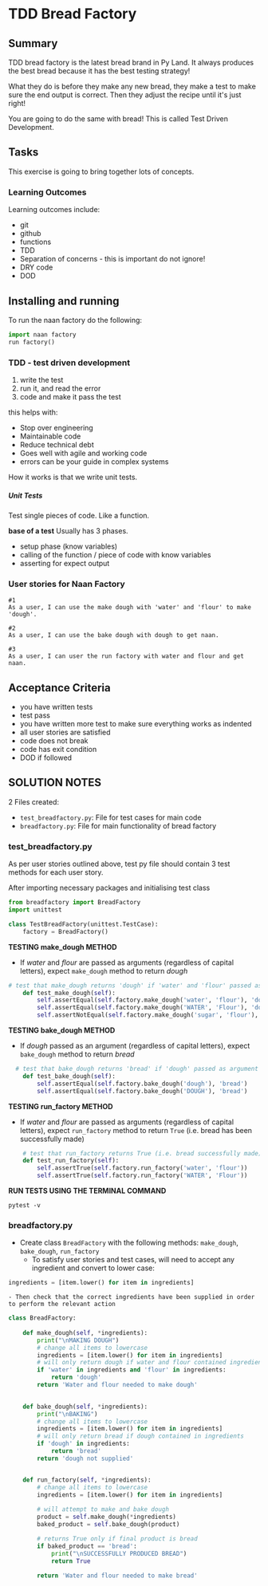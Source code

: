 # TDD Bread Factory

## Summary

TDD bread factory is the latest bread brand in Py Land. It always produces the best bread because it has the best testing strategy!

What they do is before they make any new bread, they make a test to make sure the end output is correct. Then they adjust the recipe until it's just right!

You are going to do the same with bread! This is called Test Driven Development.

## Tasks

This exercise is going to bring together lots of concepts.

### Learning Outcomes
Learning outcomes include:
- git
- github
- functions
- TDD
- Separation of concerns - this is important do not ignore!
- DRY code
- DOD


## Installing and running
To run the naan factory do the following:

```python
import naan factory
run factory()
```


### TDD - test driven development

1. write the test
2. run it, and read the error
3. code and make it pass the test

this helps with:
- Stop over engineering
- Maintainable code
- Reduce technical debt
- Goes well with agile and working code
- errors can be your guide in complex systems

How it works is that we write unit tests.

##### Unit Tests

Test single pieces of code. Like a function.

**base of a test**
Usually has 3 phases.
- setup phase (know variables)
- calling of the function / piece of code with know variables
- asserting for expect output

### User stories for Naan Factory

```
#1
As a user, I can use the make dough with 'water' and 'flour' to make 'dough'.

#2
As a user, I can use the bake dough with dough to get naan.

#3
As a user, I can user the run factory with water and flour and get naan.

```

## Acceptance Criteria

* you have written tests
* test pass
* you have written more test to make sure everything works as indented
* all user stories are satisfied
* code does not break
* code has exit condition
* DOD if followed

## SOLUTION NOTES

2 Files created:
- ``test_breadfactory.py``: File for test cases for main code
- ``breadfactory.py``: File for main functionality of bread factory


### test_breadfactory.py

As per user stories outlined above, test py file should contain 3 test methods for each user story.

After importing necessary packages and initialising test class
```python
from breadfactory import BreadFactory
import unittest

class TestBreadFactory(unittest.TestCase):
    factory = BreadFactory()

```

**TESTING make_dough METHOD**
- If _water_ and _flour_ are passed as arguments (regardless of capital letters), expect ``make_dough`` method to return _dough_
```python
# test that make_dough returns 'dough' if 'water' and 'flour' passed as arguments
    def test_make_dough(self):
        self.assertEqual(self.factory.make_dough('water', 'flour'), 'dough')
        self.assertEqual(self.factory.make_dough('WATER', 'Flour'), 'dough')
        self.assertNotEqual(self.factory.make_dough('sugar', 'flour'), 'dough')
```

**TESTING bake_dough METHOD**
- If _dough_ passed as an argument (regardless of capital letters), expect ``bake_dough`` method to return _bread_
```python
  # test that bake_dough returns 'bread' if 'dough' passed as argument
    def test_bake_dough(self):
        self.assertEqual(self.factory.bake_dough('dough'), 'bread')
        self.assertEqual(self.factory.bake_dough('DOUGH'), 'bread')
```

**TESTING run_factory METHOD**
- If _water_ and _flour_ are passed as arguments (regardless of capital letters), expect ``run_factory`` method to return ``True`` (i.e. bread has been successfully made)
```python
    # test that run_factory returns True (i.e. bread successfully made) if 'water' and 'flour' passed as arguments
    def test_run_factory(self):
        self.assertTrue(self.factory.run_factory('water', 'flour'))
        self.assertTrue(self.factory.run_factory('WATER', 'Flour'))
```

**RUN TESTS USING THE TERMINAL COMMAND**
```
pytest -v
```
### breadfactory.py

- Create class ``BreadFactory`` with the following methods: ``make_dough``, ``bake_dough``, ``run_factory``
    - To satisfy user stories and test cases, will need to accept any ingredient and convert to lower case:
```python
ingredients = [item.lower() for item in ingredients]
```
    - Then check that the correct ingredients have been supplied in order to perform the relevant action

```python
class BreadFactory:
    
    def make_dough(self, *ingredients):
        print("\nMAKING DOUGH")
        # change all items to lowercase
        ingredients = [item.lower() for item in ingredients]
        # will only return dough if water and flour contained ingredient
        if 'water' in ingredients and 'flour' in ingredients:
            return 'dough'
        return 'Water and flour needed to make dough'
    

    def bake_dough(self, *ingredients):
        print("\nBAKING")
        # change all items to lowercase
        ingredients = [item.lower() for item in ingredients]
        # will only return bread if dough contained in ingredients
        if 'dough' in ingredients:
            return 'bread'
        return 'dough not supplied'


    def run_factory(self, *ingredients):
        # change all items to lowercase
        ingredients = [item.lower() for item in ingredients]
        
        # will attempt to make and bake dough
        product = self.make_dough(*ingredients)
        baked_product = self.bake_dough(product)

        # returns True only if final product is bread
        if baked_product == 'bread':
            print("\nSUCCESSFULLY PRODUCED BREAD")
            return True
        
        return 'Water and flour needed to make bread'
```